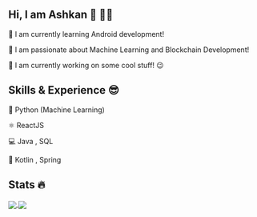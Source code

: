 
## Hi, I am Ashkan 👋 👨‍💻 

🌱 I am currently learning Android development! 

💚 I am passionate about Machine Learning and Blockchain Development!  

🔭 I am currently working on some cool stuff! 😉 

## Skills & Experience 😎

🐍 Python (Machine Learning)

⚛️ ReactJS

💻 Java , SQL

🍃 Kotlin , Spring

## Stats 🔥

<a href="https://github.com/anuraghazra/github-readme-stats">
  <img align="center" src="https://github-readme-stats.vercel.app/api?username=ashgozli&show_icons=true&theme=merko" />
</a>
<a href="https://github.com/anuraghazra/github-readme-stats">
  <img align="center" src="https://github-readme-stats.vercel.app/api/top-langs/?username=ashgozli&layout=compact&theme=merko" />
</a>
